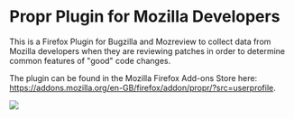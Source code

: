 # Propr Plugin for Mozilla Developers
This is a Firefox Plugin for Bugzilla and Mozreview to collect data from Mozilla developers when they are reviewing patches in order to determine common features of "good" code changes.

The plugin can be found in the Mozilla Firefox Add-ons Store here: https://addons.mozilla.org/en-GB/firefox/addon/propr/?src=userprofile.

![](https://github.com/achyudhk/Propr-Firefox-Plugin/blob/master/Screenshot.png)
